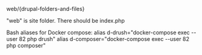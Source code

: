 web/{drupal-folders-and-files}

"web" is site folder.
There should be index.php

Bash aliases for Docker compose:
alias d-drush="docker-compose exec --user 82 php drush"
alias d-composer="docker-compose exec --user 82 php composer"
